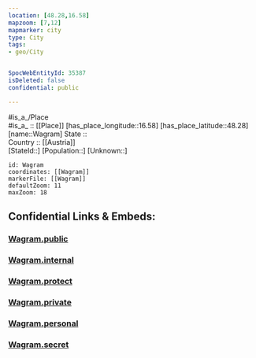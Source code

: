 ```yaml
---
location: [48.28,16.58] 
mapzoom: [7,12] 
mapmarker: city 
type: City
tags:
- geo/City


SpocWebEntityId: 35387
isDeleted: false
confidential: public

---
```

#is_a_/Place  
#is_a_ :: [[Place]] 
[has_place_longitude::16.58] 
[has_place_latitude::48.28] 
[name::Wagram] 
State ::  
Country :: [[Austria]]  
[StateId::] 
[Population::] 
[Unknown::] 


```leaflet
id: Wagram
coordinates: [[Wagram]] 
markerFile: [[Wagram]] 
defaultZoom: 11 
maxZoom: 18
```


## Confidential Links & Embeds: 

### [Wagram.public](/_public/\Earth\Continent\Europe\Europe~Central\Austria\Austrias_States\Niederösterreich\CityWagram.public.md) 

### [Wagram.internal](/_internal/\Earth\Continent\Europe\Europe~Central\Austria\Austrias_States\Niederösterreich\CityWagram.internal.md) 

### [Wagram.protect](/_protect/\Earth\Continent\Europe\Europe~Central\Austria\Austrias_States\Niederösterreich\CityWagram.protect.md) 

### [Wagram.private](/_private/\Earth\Continent\Europe\Europe~Central\Austria\Austrias_States\Niederösterreich\CityWagram.private.md) 

### [Wagram.personal](/_personal/\Earth\Continent\Europe\Europe~Central\Austria\Austrias_States\Niederösterreich\CityWagram.personal.md) 

### [Wagram.secret](/_secret/\Earth\Continent\Europe\Europe~Central\Austria\Austrias_States\Niederösterreich\CityWagram.secret.md)

